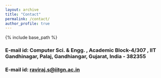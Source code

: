 ```yaml
---
layout: archive
title: "Contact"
permalink: /contact/
author_profile: true
---
```


{% include base_path %}
### E-mail id: Computer Sci. & Engg. , Academic Block-4/307 , IIT Gandhinagar, Palaj, Gandhiangar, Gujarat, India - 382355
 
### E-mail id: raviraj.s@iitgn.ac.in